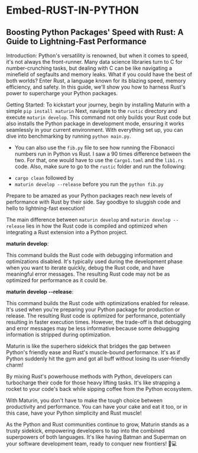 # Embed-RUST-IN-PYTHON

## Boosting Python Packages' Speed with Rust: A Guide to Lightning-Fast Performance

Introduction:
Python's versatility is renowned, but when it comes to speed, it's not always the front-runner. Many data science libraries turn to C for number-crunching tasks, but dealing with C can be like navigating a minefield of segfaults and memory leaks. What if you could have the best of both worlds? Enter Rust, a language known for its blazing speed, memory efficiency, and safety. In this guide, we'll show you how to harness Rust's power to supercharge your Python packages.

Getting Started:
To kickstart your journey, begin by installing Maturin with a simple `pip install maturin` Next, navigate to the `rustic` directory and execute `maturin develop`. This command not only builds your Rust code but also installs the Python package in development mode, ensuring it works seamlessly in your current environment. With everything set up, you can dive into benchmarking by running `python main.py`. 

+ You can also use the `fib.py` file to see how running the Fibonacci numbers run in Python vs Rust. I saw a 90 times difference between the two. For that, one would have to use the `Cargo1.toml` and the `lib1.rs` code. Also, make sure to go to the `rustic` folder and run the following:
- `cargo clean`
followed by
- `maturin develop --release`
before you run the `python fib.py` 

Prepare to be amazed as your Python packages reach new levels of performance with Rust by their side. Say goodbye to sluggish code and hello to lightning-fast execution!

The main difference between `maturin develop` and `maturin develop --release` lies in how the Rust code is compiled and optimized when integrating a Rust extension into a Python project.

**maturin develop**:

This command builds the Rust code with debugging information and optimizations disabled.
It's typically used during the development phase when you want to iterate quickly, debug the Rust code, and have meaningful error messages.
The resulting Rust code may not be as optimized for performance as it could be.

**maturin develop --release**:

This command builds the Rust code with optimizations enabled for release.
It's used when you're preparing your Python package for production or release.
The resulting Rust code is optimized for performance, potentially resulting in faster execution times.
However, the trade-off is that debugging and error messages may be less informative because some debugging information is stripped during optimization.

Maturin is like the superhero sidekick that bridges the gap between Python's friendly ease and Rust's muscle-bound performance. It's as if Python suddenly hit the gym and got all buff without losing its user-friendly charm!

By mixing Rust's powerhouse methods with Python, developers can turbocharge their code for those heavy lifting tasks. It's like strapping a rocket to your code's back while sipping coffee from the Python ecosystem.

With Maturin, you don't have to make the tough choice between productivity and performance. You can have your cake and eat it too, or in this case, have your Python simplicity and Rust muscle!

As the Python and Rust communities continue to grow, Maturin stands as a trusty sidekick, empowering developers to tap into the combined superpowers of both languages. It's like having Batman and Superman on your software development team, ready to conquer new frontiers! 🚀💻
